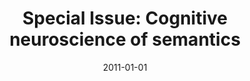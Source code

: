 ---
title: "Special Issue: Cognitive neuroscience of semantics"
collection: publications
permalink: /publication/2011_special-issue:-cognitive-neuroscience-of-semantics
date: 2011-01-01
year: 2011
venue: 'Language and Cognitive Processes'
authors: 'Hinzen W &amp; Poeppel D'
number: '4'
citation: 'Hinzen W &amp; Poeppel D (2011). Special Issue: Cognitive neuroscience of semantics. Language and Cognitive Processes.'
category: 'book'
---